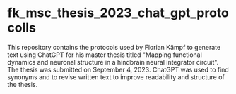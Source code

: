 # fk_msc_thesis_2023_chat_gpt_protocolls
This repository contains the protocols used by Florian Kämpf to generate text using ChatGPT for his master thesis titled "Mapping functional dynamics and neuronal structure in a hindbrain neural integrator circuit". The thesis was submitted on September 4, 2023. ChatGPT was used to find synonyms and to revise written text to improve readability and structure of the thesis.

